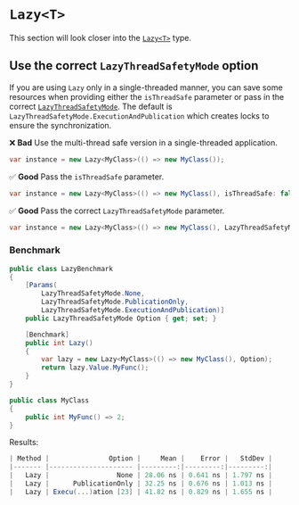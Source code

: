 # `Lazy<T>`
This section will look closer into the [`Lazy<T>`](https://docs.microsoft.com/en-us/dotnet/api/system.lazy-1?view=net-6.0) type.

## Use the correct `LazyThreadSafetyMode` option
If you are using `Lazy` only in a single-threaded manner, you can save some resources when providing either the `isThreadSafe` parameter or pass in the correct [`LazyThreadSafetyMode`](https://docs.microsoft.com/en-us/dotnet/api/system.threading.lazythreadsafetymode?view=net-6.0). The default is `LazyThreadSafetyMode.ExecutionAndPublication` which creates locks to ensure the synchronization.

❌ **Bad** Use the multi-thread safe version in a single-threaded application.
```csharp
var instance = new Lazy<MyClass>(() => new MyClass());
```

✅ **Good** Pass the `isThreadSafe` parameter.
```csharp
var instance = new Lazy<MyClass>(() => new MyClass(), isThreadSafe: false);
```

✅ **Good** Pass the correct `LazyThreadSafetyMode` parameter.
```csharp
var instance = new Lazy<MyClass>(() => new MyClass(), LazyThreadSafetyMode.None);
```

### Benchmark
```csharp
public class LazyBenchmark
{
    [Params(
        LazyThreadSafetyMode.None,
        LazyThreadSafetyMode.PublicationOnly,
        LazyThreadSafetyMode.ExecutionAndPublication)]
    public LazyThreadSafetyMode Option { get; set; }

    [Benchmark]
    public int Lazy()
    {
        var lazy = new Lazy<MyClass>(() => new MyClass(), Option);
        return lazy.Value.MyFunc();
    }
}

public class MyClass
{
    public int MyFunc() => 2;
}
```

Results:
```csharp
| Method |               Option |     Mean |    Error |   StdDev |
|------- |--------------------- |---------:|---------:|---------:|
|   Lazy |                 None | 28.06 ns | 0.641 ns | 1.797 ns |
|   Lazy |      PublicationOnly | 32.25 ns | 0.676 ns | 1.013 ns |
|   Lazy | Execu(...)ation [23] | 41.82 ns | 0.829 ns | 1.655 ns |

```